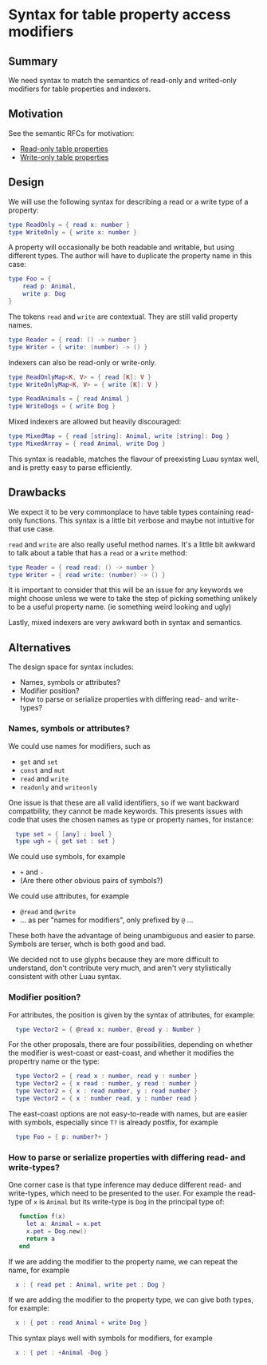 # Syntax for table property access modifiers

## Summary

We need syntax to match the semantics of read-only and writed-only modifiers for table properties and indexers.

## Motivation

See the semantic RFCs for motivation:

* [Read-only table properties](https://github.com/luau-lang/rfcs/blob/master/docs/property-readonly.md)
* [Write-only table properties](https://github.com/luau-lang/rfcs/blob/master/docs/property-writeonly.md)

## Design

We will use the following syntax for describing a read or a write type of a property:

```lua
type ReadOnly = { read x: number }
type WriteOnly = { write x: number }
```

A property will occasionally be both readable and writable, but using different
types.  The author will have to duplicate the property name in this case:

```lua
type Foo = {
    read p: Animal,
    write p: Dog
}
```

The tokens `read` and `write` are contextual.  They are still valid property names.

```lua
type Reader = { read: () -> number }
type Writer = { write: (number) -> () }
```

Indexers can also be read-only or write-only.

```lua
type ReadOnlyMap<K, V> = { read [K]: V }
type WriteOnlyMap<K, V> = { write [K]: V }

type ReadAnimals = { read Animal }
type WriteDogs = { write Dog }
```

Mixed indexers are allowed but heavily discouraged:

```lua
type MixedMap = { read [string]: Animal, write [string]: Dog }
type MixedArray = { read Animal, write Dog }
```

This syntax is readable, matches the flavour of preexisting Luau syntax well,
and is pretty easy to parse efficiently.

## Drawbacks

We expect it to be very commonplace to have table types containing read-only
functions.  This syntax is a little bit verbose and maybe not intuitive for that
use case.

`read` and `write` are also really useful method names.  It's a little bit
awkward to talk about a table that has a `read` or a `write` method:

```lua
type Reader = { read read: () -> number }
type Writer = { read write: (number) -> () }
```

It is important to consider that this will be an issue for any keywords we might
choose unless we were to take the step of picking something unlikely to be a
useful property name. (ie something weird looking and ugly)

Lastly, mixed indexers are very awkward both in syntax and semantics.

## Alternatives

The design space for syntax includes:

* Names, symbols or attributes?
* Modifier position?
* How to parse or serialize properties with differing read- and write-types?

### Names, symbols or attributes?

We could use names for modifiers, such as

* `get` and `set`
* `const` and `mut`
* `read` and `write`
* `readonly` and `writeonly`

One issue is that these are all valid identifiers, so if we want
backward compatbility, they cannot be made keywords. This presents
issues with code that uses the chosen names as type or property names,
for instance:

```lua
  type set = { [any] : bool }
  type ugh = { get set : set }
```

We could use symbols, for example

* `+` and `-`
* (Are there other obvious pairs of symbols?)

We could use attributes, for example

* `@read` and `@write`
* ... as per "names for modifiers", only prefixed by `@` ...

These both have the advantage of being unambiguous and easier to parse. Symbols
are terser, whch is both good and bad.

We decided not to use glyphs because they are more difficult to understand,
don't contribute very much, and aren't very stylistically consistent with other
Luau syntax.

### Modifier position?

For attributes, the position is given by the syntax of attributes, for example:

```lua
  type Vector2 = { @read x: number, @read y : Number }
```

For the other proposals, there are four possibilities, depending on whether the
modifier is west-coast or east-coast, and whether it modifies the propertry name
or the type:

```lua
  type Vector2 = { read x : number, read y : number }
  type Vector2 = { x read : number, y read : number }
  type Vector2 = { x : read number, y : read number }
  type Vector2 = { x : number read, y : number read }
```

The east-coast options are not easy-to-reade with names, but are
easier with symbols, especially since `T?` is already postfix, for
example

```lua
  type Foo = { p: number?+ }
```

### How to parse or serialize properties with differing read- and write-types?

One corner case is that type inference may deduce different read- and
write-types, which need to be presented to the user. For example the
read-type of `x` is `Animal` but its write-type is `Dog` in the principal type of:

```lua
   function f(x)
     let a: Animal = x.pet
     x.pet = Dog.new()
     return a
   end
```

If we are adding the modifier to the property name, we can repeat the name, for example

```lua
  x : { read pet : Animal, write pet : Dog }
```

If we are adding the modifier to the property type, we can give both types, for example:
```lua
  x : { pet : read Animal + write Dog }
```

This syntax plays well with symbols for modifiers, for example
```lua
  x : { pet : +Animal -Dog }
```
